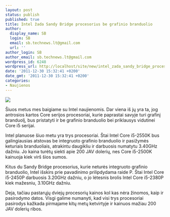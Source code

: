 ```yaml
---
layout: post
status: publish
published: true
title: Intel žada Sandy Bridge procesorius be grafinio branduolio
author:
  display_name: SB
  login: SB
  email: sb.technews.lt@gmail.com
  url: ''
author_login: SB
author_email: sb.technews.lt@gmail.com
wordpress_id: 6248
wordpress_url: http://localhost/site/new/intel_zada_sandy_bridge_procesorius_be_grafino_branduolio/
date: '2011-12-30 15:32:41 +0200'
date_gmt: '2011-12-30 15:32:41 +0200'
categories:
- Naujienos
---
```

<div class="imgright"><img src="http://technews.lt/upload/corei5sandy.jpg"  /></div>
<p>Šiuos metus mes baigiame su Intel naujienomis. Dar viena iš jų yra ta, jog antrosios kartos Core serijos procesoriai, kurie paprastai savyje turi grafinį branduolį, bus pristatyti ir be grafinio branduolio bei priklausys vidutinei Core i5 serijai.</p>
<p>Intel planuose šiuo metu yra trys procesoriai. Štai Intel Core i5-2550K bus galingiausias atstovas be integruoto grafinio branduolio ir pasižymės keturiais branduoliais, atrakintu daugikliu ir darbuosis numatytu 3.40GHz dažniu. Jo kaina turėtų siekti apie 200 JAV dolerių, nes Core i5-2500K kainuoja kiek virš šios sumos.</p>
<p>Kitus du Sandy Bridge procesorius, kurie neturės integruoto grafinio branduolio, Intel išskirs prie pavadinimo prilipdydama raide P. Štai Intel Core i5-2450P darbuosis 3.20GHz dažniu, o jo lėtesnis brolis Intel Core i5-2380P kiek mažesniu, 3.10GHz dažniu.</p>
<p>Deja, tačiau pastarųjų dviejų procesorių kainos kol kas nėra žinomos, kaip ir pasirodymo datos. Visgi galime numanyti, kad visi trys procesoriai pasirodys kažkada pirmajame kitų metų ketvirtyje ir kainuos mažiau 200 JAV dolerių ribos.<br /></p>
